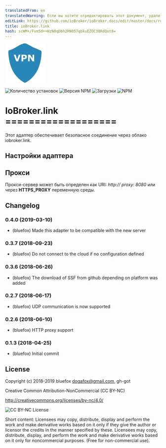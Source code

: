 ```yaml
---
translatedFrom: en
translatedWarning: Если вы хотите отредактировать этот документ, удалите поле «translationFrom», в противном случае этот документ будет снова автоматически переведен
editLink: https://github.com/ioBroker/ioBroker.docs/edit/master/docs/ru/adapterref/iobroker.link/README.md
title: ioBroker.link
hash: scWM+/Fvm5d++HzN0qDbh2RN057qbkuEZOC38RdQxt8=
---
```

![логотип](../../../en/adapterref/iobroker.link/admin/link.png)

![Количество установок](http://iobroker.live/badges/link-stable.svg)
![Версия NPM](http://img.shields.io/npm/v/iobroker.link.svg)
![Загрузки](https://img.shields.io/npm/dm/iobroker.link.svg)
![NPM](https://nodei.co/npm/iobroker.link.png?downloads=true)

# IoBroker.link ===================
Этот адаптер обеспечивает безопасное соединение через облако iobroker.link.

## Настройки адаптера
## Прокси
Прокси-сервер может быть определен как URI: *http:// proxy: 8080* или через **HTTPS_PROXY** переменную среды.

## Changelog
### 0.4.0 (2019-03-10)
* (bluefox) Made this adapter to be compatible with the new server

### 0.3.7 (2018-09-23)
* (bluefox) Do not connect to the cloud if no configuration defined

### 0.3.6 (2018-06-26)
* (bluefox) The download of SSF from github depending on platform was added

### 0.2.7 (2018-06-17)
* (bluefox) UDP communication is now supported

### 0.2.6 (2018-06-10)
* (bluefox) HTTP proxy support

### 0.1.3 (2018-04-25)
* (bluefox) Initial commit

## License
Copyright (c) 2018-2019 bluefox <dogafox@gmail.com>, gh-got

Creative Common Attribution-NonCommercial (CC BY-NC)

http://creativecommons.org/licenses/by-nc/4.0/

![CC BY-NC License](https://github.com/GermanBluefox/DashUI/raw/master/images/cc-nc-by.png)

Short content:
Licensees may copy, distribute, display and perform the work and make derivative works based on it only if they give the author or licensor the credits in the manner specified by these.
Licensees may copy, distribute, display, and perform the work and make derivative works based on it only for noncommercial purposes.
(Free for non-commercial use).